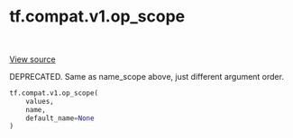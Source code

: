 <div itemscope itemtype="http://developers.google.com/ReferenceObject">
<meta itemprop="name" content="tf.compat.v1.op_scope" />
<meta itemprop="path" content="Stable" />
</div>

# tf.compat.v1.op_scope

<!-- Insert buttons and diff -->

<table class="tfo-notebook-buttons tfo-api" align="left">
</table>

<a target="_blank" href="/code/stable/tensorflow/python/framework/ops.py">View source</a>



DEPRECATED. Same as name_scope above, just different argument order.

``` python
tf.compat.v1.op_scope(
    values,
    name,
    default_name=None
)
```



<!-- Placeholder for "Used in" -->



